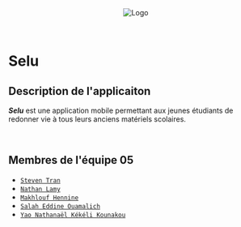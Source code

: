 <br>
<br>
<p align="center">
  <img src="https://bit.ly/3xltPRY" alt="Logo" width=auto>
</p>
<br>

# Selu
## Description de l'applicaiton
***Selu*** est une application mobile permettant aux jeunes étudiants de redonner vie à tous leurs anciens matériels scolaires.

<br>

## Membres de l'équipe 05
- [`Steven Tran`](https://gitlab.com/steven_tran)
- [`Nathan Lamy`](https://gitlab.com/NatLyy)
- [`Makhlouf Hennine`](https://gitlab.com/makhlouf1102)
- [`Salah Eddine Ouamalich`](https://gitlab.com/Salah_Ouamalich)
- [`Yao Nathanaël Kékéli Kounakou`](https://gitlab.com/yaokounakou)

<br>

<!-- ## Installation
Text
```bash
cd projet-crtp | bash
```

<br>

## Table des matières
- [Installation](#installation) -->